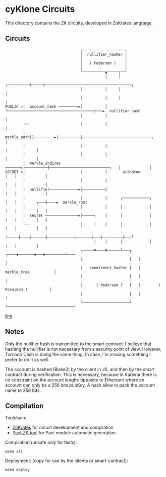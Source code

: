 # cyKlone Circuits

This directory contains the ZK circuits, developed in ZoKrates language.

## Circuits

```
                                  ┌───────────────────┐
                                  │  nullifier_hasher │
                                  │                   │
                                  │   ( Pedersen )    │
                                  │                   │
                                  └──────────▲─────┬──┘
                                             │     │
                                  ┌──────────┼─────┼───────────────────────────────────────┐
                                  │          │     │                                       │
                                  │          │     │                                       │
PUBLIC >|  account_hash ─────────►│          │     └───────────────────────────────────────┼───►  nullifier_hash
                                  │          │                                             │
        ┌──                       │          │                                             │
        │  merkle_path[]─────────►├──────────┼───────────────────────────────┐             │
        │                         │          │                               │             │
        │                         │          │                               │             │
        │  merkle_indices ───────►├──────────┼───────────────────────────┐   │             │
SECRET >│                         │          │       withdraw            │   │             │
        │                         │          │                           │   │             │
        │  nullifier─────────────►├──────────┤                           │   │             │
        │                         │          │      ┌────────────┐       │   │         ┌───┼────►  merkle_root
        │                         │          │      │            │       │   │         │   │
        │  secret ───────────────►├─────┐    │      │            │       │   │         │   │
        └──                       │     │    │      │            │       │   │         │   │
                                  └─────┼────┼──────┼────────────┼───────┼───┼─────────┼───┘
                                        │    │      │            │       │   │         │
                                  ┌─────▼────▼──────┴───┐   ┌────▼───────▼───▼─────────┴───┐
                                  │                     │   │                              │
                                  │   commitment_hasher │   │        merkle_tree           │
                                  │                     │   │                              │
                                  │      ( Pedersen )   │   │        ( Poseidon )          │
                                  │                     │   │                              │
                                  └─────────────────────┘   └──────────────────────────────┘
```

[link](https://asciiflow.com/#/share/eJzNV0tOwzAQvYrlFUhdgYSgiy6oukCwqPisCKoiZ1AsEhs5rtqq9BaoB2FZcRpOQoBQtY2d2LHV1JpFYnv8Zt7zd45ZmALuYjK7TjgDRKggYypxByfhDETeMg%2FwNMDdi9OzToBn%2BdfJ%2Bc%2BXhKnMfwKMasvX%2B6eLBQEzwkCIjZOEPlMQozjMYhDIyltVa%2BF9hIYQgciAoWN7bwfsGlt%2BuHKrCNZfeIdk9npt8GHO4P5ghg%2BXN1d91HtDKCSEj5n8XRmVsixXOuj2bbnaXeTNuTQt24KtY9kLFEIpiJcERq%2BhjB%2BfamVr3erS8cPaIQEVAlEWUQKZZpm0J442ibtB%2F3Zwj3oN2JpQGUcinJS77kUYY6j1TmFKl5lMPkKzYsF6%2BZXDqM56PYsF59I1VHUnZUhqbjIgAqTlgaORznNwlRPgv8UzrL7YMdS2WVw13Rhsyt3OFDLYDBTj6Lw2621OA4cnhG47UnWzgCE8TalMobhL%2Fr2ytmGK3UQKgMYwunrP2aDSw60Ek7fzDGjEi4ddQxhlvc9s3M3XOFXzGS%2Fw4htgoctQ)

## Notes

Only the nullifier hash is transmitted to the smart contract. I believe that hashing the nullifier is not necessary from a security point of view. However, Tornado Cash is doing the same thing. In case, I'm missing something I prefer to do it as well.

The account is hashed (Blake2) by the client in JS, and then by the smart contract during verification. This is necessary, because in Kadena there is no constraint on the account length:  opposite to Ethereum where an account can only be a 256 bits pubKey. A hash allow to pack the account name to 256 bits.

## Compilation

Toolchain:
   - [ZoKrates](https://zokrates.github.io/) for circuit development and compilation
   - [Pact ZK tool](https://github.com/CryptoPascal31/pact-zk-generator) for Pact module automatic generation.

Compilation (unsafe only for tests):
```shell
make all
```

Deployment: (copy for use by the clients or smart-contract):
```shell
make deploy
```
